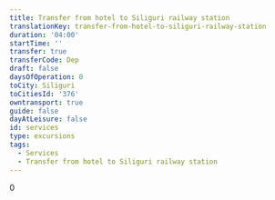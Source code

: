 ```yaml
---
title: Transfer from hotel to Siliguri railway station
translationKey: transfer-from-hotel-to-siliguri-railway-station
duration: '04:00'
startTime: ''
transfer: true
transferCode: Dep
draft: false
daysOfOperation: 0
toCity: Siliguri
toCitiesId: '376'
owntransport: true
guide: false
dayAtLeisure: false
id: services
type: excursions
tags:
  - Services
  - Transfer from hotel to Siliguri railway station
---
```

0